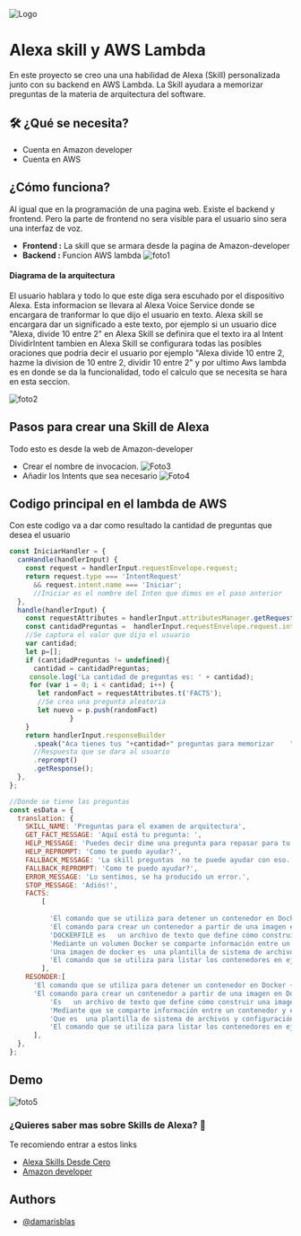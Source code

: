 ![Logo](https://upload.wikimedia.org/wikipedia/commons/thumb/4/4a/Amazon_Alexa_logo.svg/2560px-Amazon_Alexa_logo.svg.png)
# Alexa skill y AWS Lambda

En este proyecto se creo una una habilidad de Alexa (Skill) personalizada junto con su backend en AWS Lambda. La Skill ayudara a memorizar preguntas de la materia de arquitectura del software. 


## 🛠 ¿Qué se necesita?
- Cuenta en Amazon developer 
- Cuenta en AWS



## ¿Cómo funciona?
Al igual que en la programación de una pagina web. Existe el backend y frontend. Pero la parte de frontend no sera visible para el usuario sino sera una interfaz de voz.

- **Frontend :** La skill que se armara desde la pagina de Amazon-developer
- **Backend :** Funcion AWS lambda
![foto1](https://i.postimg.cc/Vkz0gr8r/Descricpcion.png)  
    
#### Diagrama de la arquitectura
El usuario hablara y todo lo que este diga sera escuhado por el dispositivo Alexa. Esta informacion se llevara al Alexa Voice Service donde se encargara de tranformar lo que dijo el usuario en texto. Alexa skill se encargara dar un significado a este texto, por ejemplo si un usuario dice "Alexa, divide 10 entre 2" en Alexa Skill se definira que el texto ira al Intent DividirIntent tambien en Alexa Skill se configurara todas las posibles oraciones que podria decir el usuario por ejemplo "Alexa divide 10 entre 2, hazme la division de 10 entre 2, dividir 10 entre 2" y por ultimo Aws lambda es en donde se da la funcionalidad, todo el calculo que se necesita se hara en esta seccion. 

![foto2](https://i.postimg.cc/pLkh6WW0/arquitectura-D.png)  
    

## Pasos para crear una Skill de Alexa
Todo esto es desde la web de Amazon-developer
- Crear el nombre de invocacion.
![Foto3](https://i.postimg.cc/XYsFvTHD/paso1.png)
- Añadir los Intents que sea necesario
![Foto4](https://i.postimg.cc/d0DCZ4gQ/paso2.png)
  
## Codigo principal en el lambda de AWS
Con este codigo va a dar como resultado la cantidad de preguntas que desea el usuario
 
```javascript
const IniciarHandler = {
  canHandle(handlerInput) {
    const request = handlerInput.requestEnvelope.request;
    return request.type === 'IntentRequest'
      && request.intent.name === 'Iniciar';
      //Iniciar es el nombre del Inten que dimos en el paso anterior
  },
  handle(handlerInput) {
    const requestAttributes = handlerInput.attributesManager.getRequestAttributes();
    const cantidadPreguntas =  handlerInput.requestEnvelope.request.intent.slots.CantidadPreguntasSlot.value;
    //Se captura el valor que dijo el usuario
    var cantidad;
    let p=[];
    if (cantidadPreguntas != undefined){
      cantidad = cantidadPreguntas;
     console.log('La cantidad de preguntas es: ' + cantidad);
     for (var i = 0; i < cantidad; i++) {
       let randomFact = requestAttributes.t('FACTS');
       //Se crea una pregunta aleatoria 
       let nuevo = p.push(randomFact)
               }
    }
    return handlerInput.responseBuilder
      .speak("Aca tienes tus "+cantidad+" preguntas para memorizar    "+p)
      //Respuesta que se dara al usuario
      .reprompt() 
      .getResponse();
  },
};

//Donde se tiene las preguntas
const esData = {
  translation: {
    SKILL_NAME: 'Preguntas para el examen de arquitectura',
    GET_FACT_MESSAGE: 'Aquí está tu pregunta: ',
    HELP_MESSAGE: 'Puedes decir dime una pregunta para repasar para tu examen o puedes decir salir... Cómo te puedo ayudar?',
    HELP_REPROMPT: 'Como te puedo ayudar?',
    FALLBACK_MESSAGE: 'La skill preguntas  no te puede ayudar con eso.  Te puede ayudar a descubrir curiosidades sobre el espacio si dices dime una curiosidad del espacio. Como te puedo ayudar?',
    FALLBACK_REPROMPT: 'Como te puedo ayudar?',
    ERROR_MESSAGE: 'Lo sentimos, se ha producido un error.',
    STOP_MESSAGE: 'Adiós!',
    FACTS:
        [
          
          'El comando que se utiliza para detener un contenedor en Docker es     DOCKER STOP',
          'El comando para crear un contenedor a partir de una imagen en Docker es    DOCKER BUILD',
          'DOCKERFILE es   un archivo de texto que define cómo construir una imagen Docker',
          'Mediante un volumen Docker se comparte información entre un contenedor y el sistema anfitrión',
          'Una imagen de docker es  una plantilla de sistema de archivos y configuración para la creación de contenedores',
          'El comando que se utiliza para listar los contenedores en ejecución en Docker es   DOCKER PS',
        ],
    RESONDER:[
      'El comando que se utiliza para detener un contenedor en Docker +DockerStop',
      'El comando para crear un contenedor a partir de una imagen en Docker es  +DOCKER BUILD',
          'Es   un archivo de texto que define cómo construir una imagen Docker +DOCKERFILE',
          'Mediante que se comparte información entre un contenedor y el sistema anfitrión +volumen',
          'Que es  una plantilla de sistema de archivos y configuración para la creación de contenedores +Imagen',
          'El comando que se utiliza para listar los contenedores en ejecución en Docker es +DOCKERPS',
      ],
  },
};
```



## Demo

![foto5](https://i.postimg.cc/y6thH4g1/demo.png)



### ¿Quieres saber mas sobre Skills de Alexa? 👋
Te recomiendo entrar a estos links 
 - [Alexa Skills Desde Cero](https://www.udemy.com/share/101zoC3@YU0t38kYWM2OKc3HQafPCVF4e_OiL34kuIOZswAVeb2mM8RtkGH2oAkr_R3TZVtR/)
 - [Amazon developer](https://developer.amazon.com/alexa)




## Authors

- [@damarisblas](https://www.github.com/damarisblas)
